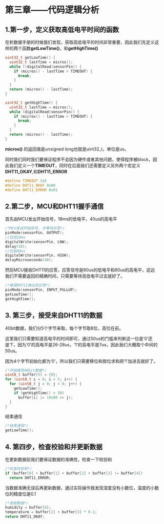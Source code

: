 # 第三章——代码逻辑分析

## 1.第一步，定义获取高低电平时间的函数

在析数据手册的时候我们发现，获取高低电平的时间非常重要，因此我们先定义这样的两个函数**getLowTime()**，和**getHighTime()**

```cpp
uint32_t getLowTime() {
  uint32_t lastTime = micros();
  while (!digitalRead(sensorPin)) {
    if (micros() - lastTime > TIMEOUT) {
      break;
    }
  }
  return (micros() - lastTime);
}
```

```cpp
uint32_t getHighTime() {
  uint32_t lastTime = micros();
  while (digitalRead(sensorPin)) {
    if (micros() - lastTime > TIMEOUT) {
      break;
    }
  }
  return (micros() - lastTime);
}
```

**micros()** 的返回值是unsigned long也就是uint32_t，单位是us。

同时我们同时我们要保证程序不会因为硬件或者其他问题，使得程序被block，因此我们定义一个**TIMEOUT**，同时在后面我们还需要定义另外两个宏定义**DHT11_OKAY**,和**DHT11_ERROR**

```cpp
#define TIMEOUT 1e5
#define DHT11_OKAY 0x00
#define DHT11_ERROR 0x01
```

## 2.第二步，MCU和DHT11握手通信

首先由MCU发出开始信号，18ms的低电平，40us的高电平

```cpp
/*MCU发送开始信号, 并等待应答*/
pinMode(sensorPin, OUTPUT);
//拉低18ms
digitalWrite(sensorPin, LOW);
delay(18);
//拉高40us
digitalWrite(sensorPin, HIGH);
delayMicroseconds(40);
```

然后MCU接收DHT11的应答，应答信号是80us的低电平和80us的高电平，这边我们不需要返回的精确时间，只需要等待高低电平过去就好了。


```cpp
/*接受DHT11做出的应答*/
pinMode(sensorPin, INPUT_PULLUP);
getLowTime();
getHighTime();
```

## 3. 第三步，接受来自DHT11的数据

40bit数据，我们分5个字节来取，每个字节取8位，高位在前。

这里我们只需要知道高电平的时间即可，通过50us的门槛来判断这一位是‘0’还是‘1’，因为‘0’的高电平是26-28us，‘1’的高电平是7us，因此我们大概取个中间的50us。

因为4个字节初始化都为‘0’，所以我们只需要移位和按位求和把‘1’加进去就好了。

```cpp
/*开始接受40bit数据*/
uint8_t buffer[5] = {0};
for (uint8_t i = 0; i < 5; i++) {
  for (uint8_t j = 0; j < 8; j++) {
    getLowTime();
    if (getHighTime() > 50)
      buffer[i] |= (0x80 >> j);
  }
}
```

结束通信

```cpp
/*结束通信*/
getLowTime();
```

## 4. 第四步，检查校验和并更新数据

在更新数据前我们要保证数据的准确性，检查一下校验和

```cpp
/*检查校验和*/
if (buffer[0] + buffer[1] + buffer[2] + buffer[3] != buffer[4])
  return DHT11_ERROR;

```

当数据准确无误后再更新数据，通过实际操作我发现湿度没有小数位，温度的小数位的精度位是0.1

```cpp
/*更新数据*/
humidity = buffer[0];
temperature = buffer[2] + buffer[3] * 0.1;
return DHT11_OKAY;
```
